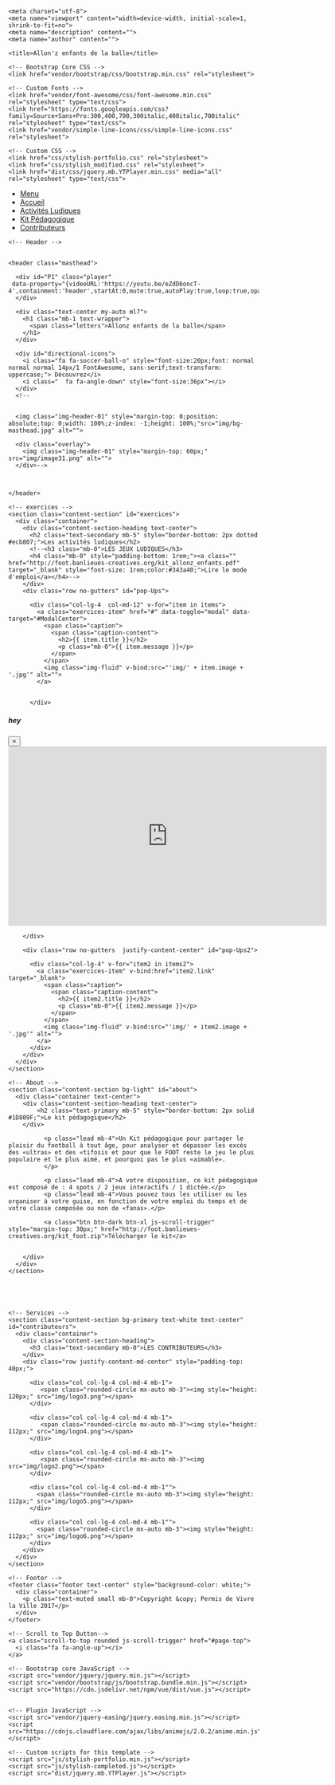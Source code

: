 <!DOCTYPE html>
<html lang="fr">

  <head>

    <meta charset="utf-8">
    <meta name="viewport" content="width=device-width, initial-scale=1, shrink-to-fit=no">
    <meta name="description" content="">
    <meta name="author" content="">

    <title>Allon'z enfants de la balle</title>

    <!-- Bootstrap Core CSS -->
    <link href="vendor/bootstrap/css/bootstrap.min.css" rel="stylesheet">

    <!-- Custom Fonts -->
    <link href="vendor/font-awesome/css/font-awesome.min.css" rel="stylesheet" type="text/css">
    <link href="https://fonts.googleapis.com/css?family=Source+Sans+Pro:300,400,700,300italic,400italic,700italic" rel="stylesheet" type="text/css">
    <link href="vendor/simple-line-icons/css/simple-line-icons.css" rel="stylesheet">

    <!-- Custom CSS -->
    <link href="css/stylish-portfolio.css" rel="stylesheet">
    <link href="css/stylish_modified.css" rel="stylesheet">
    <link href="dist/css/jquery.mb.YTPlayer.min.css" media="all" rel="stylesheet" type="text/css">

  </head>

  <body id="page-top">
    <!-- Navigation -->
    <a class="menu-toggle rounded" href="#">
      <i class="fa fa-bars"></i>
    </a>
    <nav id="sidebar-wrapper">
      <ul class="sidebar-nav">
        <li class="sidebar-brand">
          <a class="js-scroll-trigger" href="#page-top">Menu</a>
        </li>
        <li class="sidebar-nav-item">
          <a class="js-scroll-trigger" href="#page-top">Accueil</a>
        </li>
        <li class="sidebar-nav-item">
          <a class="js-scroll-trigger" href="#exercices">Activités Ludiques</a>
        </li>
        <li class="sidebar-nav-item">
          <a class="js-scroll-trigger" href="#about">Kit Pédagogique</a>
        </li>
        <li class="sidebar-nav-item">
          <a class="js-scroll-trigger" href="#contributeurs">Contributeurs</a>
        </li>
      </ul>
    </nav>

    <!-- Header -->


    <header class="masthead">

      <div id="P1" class="player" 
     data-property="{videoURL:'https://youtu.be/eZdD6oncT-4',containment:'header',startAt:0,mute:true,autoPlay:true,loop:true,opacity:1,anchor:'top',showControls:false,useOnMobile:true}">
      </div>

      <div class="text-center my-auto ml7">
        <h1 class="mb-1 text-wrapper">
          <span class="letters">Allonz enfants de la balle</span>
        </h1>
      </div>

      <div id="directional-icons">
        <i class="fa fa-soccer-ball-o" style="font-size:20px;font: normal normal normal 14px/1 FontAwesome, sans-serif;text-transform:  uppercase;"> Découvrez</i>
        <i class="  fa fa-angle-down" style="font-size:36px"></i>
      </div>
      <!--


      <img class="img-header-01" style="margin-top: 0;position: absolute;top: 0;width: 100%;z-index: -1;height: 100%;"src="img/bg-masthead.jpg" alt="">

      <div class="overlay">
        <img class="img-header-01" style="margin-top: 60px;" src="img/image31.png" alt="">
      </div>-->



    </header>

<!-- Button trigger modal 
<button type="button" class="btn btn-primary" id="test" data-toggle="modal" data-target="#ModalCenter">
  X
</button> -->



    <!-- exercices -->
    <section class="content-section" id="exercices">
      <div class="container">
        <div class="content-section-heading text-center">
          <h2 class="text-secondary mb-5" style="border-bottom: 2px dotted #ecb807;">Les activités ludiques</h2>
          <!--<h3 class="mb-0">LES JEUX LUDIQUES</h3>
          <h4 class="mb-0" style="padding-bottom: 1rem;"><a class="" href="http://foot.banlieues-creatives.org/kit_allonz_enfants.pdf" target="_blank" style="font-size: 1rem;color:#343a40;">Lire le mode d'emploi</a></h4>-->
        </div>
        <div class="row no-gutters" id="pop-Ups">

          <div class="col-lg-4  col-md-12" v-for="item in items">
            <a class="exercices-item" href="#" data-toggle="modal" data-target="#ModalCenter">
              <span class="caption">
                <span class="caption-content">
                  <h2>{{ item.title }}</h2>
                  <p class="mb-0">{{ item.message }}</p>
                </span>
              </span>
              <img class="img-fluid" v-bind:src="'img/' + item.image + '.jpg'" alt="">
            </a>


          </div>

<!-- Modal -->
<div class="modal fade" id="ModalCenter" tabindex="-1" role="dialog" aria-labelledby="ModalCenterTitle" aria-hidden="true">
  <div class="modal-dialog modal-dialog-centered" role="document">
    <div class="modal-content">
      <div class="modal-header">
        <h5 class="modal-title" id="ModalLongTitle">hey</h5>
        <button type="button" class="close" data-dismiss="modal" aria-label="Close">
          <span aria-hidden="true">&times;</span>
        </button>
      </div>
      <div class="modal-body">
        <iframe src="https://player.vimeo.com/video/169991263?color=f00044&title=0&byline=0&portrait=0" width="640" height="360" frameborder="0" webkitallowfullscreen mozallowfullscreen allowfullscreen></iframe>
      </div>
    </div>
  </div>
</div>
  
        </div>

        <div class="row no-gutters  justify-content-center" id="pop-Ups2">

          <div class="col-lg-4" v-for="item2 in items2">
            <a class="exercices-item" v-bind:href="item2.link"  target="_blank">
              <span class="caption">
                <span class="caption-content">
                  <h2>{{ item2.title }}</h2>
                  <p class="mb-0">{{ item2.message }}</p>
                </span>
              </span>
              <img class="img-fluid" v-bind:src="'img/' + item2.image + '.jpg'" alt="">
            </a>
          </div>
        </div>
      </div>
    </section>

    <!-- About -->
    <section class="content-section bg-light" id="about">
      <div class="container text-center">
        <div class="content-section-heading text-center">
            <h2 class="text-primary mb-5" style="border-bottom: 2px solid #1D809F;">Le kit pédagogique</h2>
        </div>    

              <p class="lead mb-4">Un Kit pédagogique pour partager le plaisir du football à tout âge, pour analyser et dépasser les excès des «ultras» et des «tifosis et pour que le FOOT reste le jeu le plus populaire et le plus aimé, et pourquoi pas le plus «aimable».
              </p>

              <p class="lead mb-4">A votre disposition, ce kit pédagogique est composé de : 4 spots / 2 jeux interactifs / 1 dictée.</p> 
              <p class="lead mb-4">Vous pouvez tous les utiliser ou les organiser à votre guise, en fonction de votre emploi du temps et de votre classe composée ou non de «fanas».</p>

              <a class="btn btn-dark btn-xl js-scroll-trigger" style="margin-top: 30px;" href="http://foot.banlieues-creatives.org/kit_foot.zip">Télécharger le kit</a>


        </div>
      </div>
    </section>





    <!-- Services -->
    <section class="content-section bg-primary text-white text-center" id="contributeurs">
      <div class="container">
        <div class="content-section-heading">
          <h3 class="text-secondary mb-0">LES CONTRIBUTEURS</h3>
        </div>
        <div class="row justify-content-md-center" style="padding-top: 40px;">

          <div class="col col-lg-4 col-md-4 mb-1">
             <span class="rounded-circle mx-auto mb-3"><img style="height: 120px;" src="img/logo3.png"></span>
          </div>

          <div class="col col-lg-4 col-md-4 mb-1">
             <span class="rounded-circle mx-auto mb-3"><img style="height: 112px;" src="img/logo4.png"></span>
          </div>

          <div class="col col-lg-4 col-md-4 mb-1">
             <span class="rounded-circle mx-auto mb-3"><img src="img/logo2.png"></span>
          </div>

          <div class="col col-lg-4 col-md-4 mb-1"">
            <span class="rounded-circle mx-auto mb-3"><img style="height: 112px;" src="img/logo5.png"></span>
          </div>

          <div class="col col-lg-4 col-md-4 mb-1"">
            <span class="rounded-circle mx-auto mb-3"><img style="height: 112px;" src="img/logo6.png"></span>
          </div>
        </div>
      </div>
    </section>

    <!-- Footer -->
    <footer class="footer text-center" style="background-color: white;">
      <div class="container">
        <p class="text-muted small mb-0">Copyright &copy; Permis de Vivre la Ville 2017</p>
      </div>
    </footer>

    <!-- Scroll to Top Button-->
    <a class="scroll-to-top rounded js-scroll-trigger" href="#page-top">
      <i class="fa fa-angle-up"></i>
    </a>

    <!-- Bootstrap core JavaScript -->
    <script src="vendor/jquery/jquery.min.js"></script>
    <script src="vendor/bootstrap/js/bootstrap.bundle.min.js"></script>
    <script src="https://cdn.jsdelivr.net/npm/vue/dist/vue.js"></script>


    <!-- Plugin JavaScript -->
    <script src="vendor/jquery-easing/jquery.easing.min.js"></script>
    <script src="https://cdnjs.cloudflare.com/ajax/libs/animejs/2.0.2/anime.min.js"></script>

    <!-- Custom scripts for this template -->
    <script src="js/stylish-portfolio.min.js"></script>
    <script src="js/stylish-completed.js"></script>
    <script src="dist/jquery.mb.YTPlayer.js"></script>
    

  </body>

</html>
